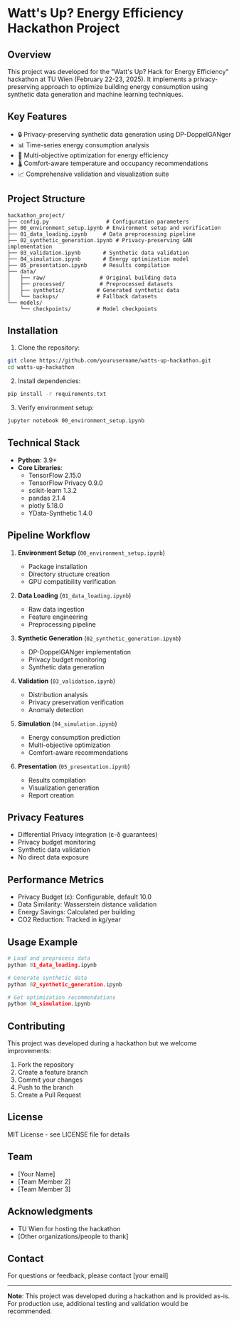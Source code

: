 # Watt's Up? Energy Efficiency Hackathon Project

## Overview
This project was developed for the "Watt's Up? Hack for Energy Efficiency" hackathon at TU Wien (February 22-23, 2025). It implements a privacy-preserving approach to optimize building energy consumption using synthetic data generation and machine learning techniques.

## Key Features
- 🔒 Privacy-preserving synthetic data generation using DP-DoppelGANger
- 📊 Time-series energy consumption analysis
- 🎯 Multi-objective optimization for energy efficiency
- 🌡️ Comfort-aware temperature and occupancy recommendations
- 📈 Comprehensive validation and visualization suite

## Project Structure
```
hackathon_project/
├── config.py                  # Configuration parameters
├── 00_environment_setup.ipynb # Environment setup and verification
├── 01_data_loading.ipynb     # Data preprocessing pipeline
├── 02_synthetic_generation.ipynb # Privacy-preserving GAN implementation
├── 03_validation.ipynb       # Synthetic data validation
├── 04_simulation.ipynb       # Energy optimization model
├── 05_presentation.ipynb     # Results compilation
├── data/
│   ├── raw/                 # Original building data
│   ├── processed/           # Preprocessed datasets
│   ├── synthetic/          # Generated synthetic data
│   └── backups/            # Fallback datasets
└── models/
    └── checkpoints/        # Model checkpoints
```

## Installation

1. Clone the repository:
```bash
git clone https://github.com/yourusername/watts-up-hackathon.git
cd watts-up-hackathon
```

2. Install dependencies:
```bash
pip install -r requirements.txt
```

3. Verify environment setup:
```bash
jupyter notebook 00_environment_setup.ipynb
```

## Technical Stack
- **Python**: 3.9+
- **Core Libraries**:
  - TensorFlow 2.15.0
  - TensorFlow Privacy 0.9.0
  - scikit-learn 1.3.2
  - pandas 2.1.4
  - plotly 5.18.0
  - YData-Synthetic 1.4.0

## Pipeline Workflow

1. **Environment Setup** (`00_environment_setup.ipynb`)
   - Package installation
   - Directory structure creation
   - GPU compatibility verification

2. **Data Loading** (`01_data_loading.ipynb`)
   - Raw data ingestion
   - Feature engineering
   - Preprocessing pipeline

3. **Synthetic Generation** (`02_synthetic_generation.ipynb`)
   - DP-DoppelGANger implementation
   - Privacy budget monitoring
   - Synthetic data generation

4. **Validation** (`03_validation.ipynb`)
   - Distribution analysis
   - Privacy preservation verification
   - Anomaly detection

5. **Simulation** (`04_simulation.ipynb`)
   - Energy consumption prediction
   - Multi-objective optimization
   - Comfort-aware recommendations

6. **Presentation** (`05_presentation.ipynb`)
   - Results compilation
   - Visualization generation
   - Report creation

## Privacy Features
- Differential Privacy integration (ε-δ guarantees)
- Privacy budget monitoring
- Synthetic data validation
- No direct data exposure

## Performance Metrics
- Privacy Budget (ε): Configurable, default 10.0
- Data Similarity: Wasserstein distance validation
- Energy Savings: Calculated per building
- CO2 Reduction: Tracked in kg/year

## Usage Example
```python
# Load and preprocess data
python 01_data_loading.ipynb

# Generate synthetic data
python 02_synthetic_generation.ipynb

# Get optimization recommendations
python 04_simulation.ipynb
```

## Contributing
This project was developed during a hackathon but we welcome improvements:
1. Fork the repository
2. Create a feature branch
3. Commit your changes
4. Push to the branch
5. Create a Pull Request

## License
MIT License - see LICENSE file for details

## Team
- [Your Name]
- [Team Member 2]
- [Team Member 3]

## Acknowledgments
- TU Wien for hosting the hackathon
- [Other organizations/people to thank]

## Contact
For questions or feedback, please contact [your email]

---
**Note**: This project was developed during a hackathon and is provided as-is. For production use, additional testing and validation would be recommended.